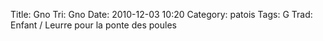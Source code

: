 Title: Gno
Tri: Gno
Date: 2010-12-03 10:20
Category: patois
Tags: G
Trad: Enfant / Leurre pour la ponte des poules
